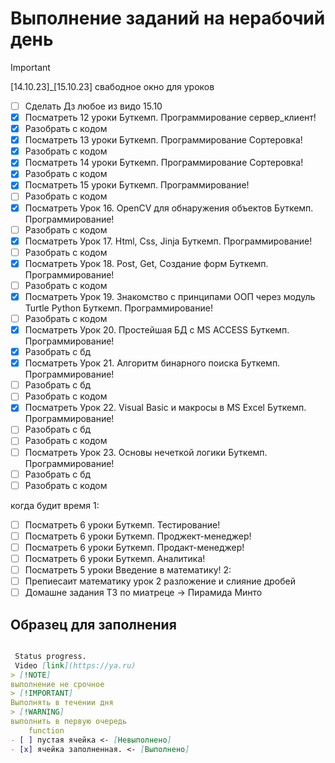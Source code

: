 # Выполнение заданий на нерабочий день

> [!IMPORTANT]
[14.10.23]_[15.10.23] свабодное окно для уроков

- [ ] Сделать Дз любое из видо 15.10
- [x] Посматреть 12 уроки Буткемп. Программирование сервер_клиент!
- [x] Разобрать с кодом
- [x] Посматреть 13 уроки Буткемп. Программирование Сортеровка!
- [x] Разобрать с кодом
- [x] Посматреть 14 уроки Буткемп. Программирование Сортеровка!
- [x] Разобрать с кодом
- [x] Посматреть 15 уроки Буткемп. Программирование!
- [ ] Разобрать с кодом
- [x] Посматреть Урок 16. OpenCV для обнаружения объектов  Буткемп. Программирование!
- [ ] Разобрать с кодом
- [x] Посматреть Урок 17. Html, Css, Jinja  Буткемп. Программирование!
- [ ] Разобрать с кодом
- [x] Посматреть Урок 18. Post, Get, Создание форм  Буткемп. Программирование!
- [ ] Разобрать с кодом
- [x] Посматреть Урок 19. Знакомство с принципами ООП через модуль Turtle Python Буткемп. Программирование!
- [ ] Разобрать с кодом
- [x] Посматреть Урок 20. Простейшая БД с MS ACCESS Буткемп. Программирование!
- [x] Разобрать с бд
- [x] Посматреть Урок 21. Алгоритм бинарного поиска Буткемп. Программирование!
- [ ] Разобрать с бд
- [ ] Разобрать с кодом
- [x] Посматреть Урок 22. Visual Basic и макросы в MS Excel Буткемп. Программирование!
- [ ] Разобрать с бд
- [ ] Разобрать с кодом
- [ ] Посматреть Урок 23. Основы нечеткой логики Буткемп. Программирование!
- [ ] Разобрать с бд
- [ ] Разобрать с кодом

когда будит время
 1:

- [ ] Посматреть 6 уроки Буткемп. Тестирование!
- [ ] Посматреть 6 уроки Буткемп. Проджект-менеджер!
- [ ] Посматреть 6 уроки Буткемп. Продакт-менеджер!
- [ ] Посматреть 6 уроки Буткемп. Аналитика!
- [ ] Посматреть 5 уроки Введение в математику!
2:
- [ ] Препиесаит математику урок 2 разложение и слияние дробей
- [ ] Домашне задания Т3 по  миатреце -> Пирамида Минто

## Образец для заполнения

```md

 Status progress. 
 Vidеo [link](https://ya.ru)
> [!NOTE]
выполнение не срочное 
> [!IMPORTANT]
Выполнять в течении дня
> [!WARNING]
выполнить в первую очередь
    function
- [ ] пустая ячейка <- [Невыполнено]
- [x] ячейка заполненная. <- [Выполнено]

```
